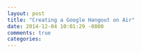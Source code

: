 ```yaml
---
layout: post
title: "Creating a Google Hangout on Air"
date: 2014-12-04 10:01:29 -0800
comments: true
categories: 
---
```

